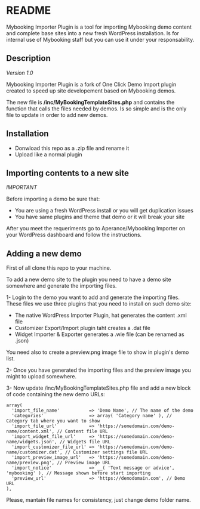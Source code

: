 # README

Mybooking Importer Plugin is a tool for importing Mybooking demo content and complete base sites into a new fresh WordPress installation. Is for internal use of Mybooking staff but you can use it under your responsability.

## Description

*Version 1.0*

Mybooking Importer Plugin is a fork of One Click Demo Import plugin created to speed up site developement based on Mybooking demos.

The new file is **/inc/MyBookingTemplateSites.php** and contains the function that calls the files needed by demos. Is so simple and is the only file to update in order to add new demos.

## Installation

* Donwload this repo as a .zip file and rename it
* Upload like a normal plugin

## Importing contents to a new site

*IMPORTANT*

Before importing a demo be sure that:
* You are using a fresh WordPress install or you will get duplication issues
* You have same plugins and theme that demo or it will break your site

After you meet the requeriments go to Aperance/Mybooking Importer on your WordPress dashboard and follow the instructions.

## Adding a new demo

First of all clone this repo to your machine.

To add a new demo site to the plugin you need to have a demo site
somewhere and generate the importing files.

1- Login to the demo you want to add and generate the importing files. These files we use three plugins that you need to install on such demo site:

* The native WordPress Importer Plugin, hat generates the content .xml file
* Customizer Export/Import plugin taht creates a .dat file
* Widget Importer & Exporter generates a .wie file (can be renamed as .json)

You need also to create a preview.png image file to show in plugin's demo list.

2- Once you have generated the importing files and the preview image you might to upload somewhere.

3- Now update /inc/MyBookingTemplateSites.php file and add a new block of code containing the new demo URLs:
```
array(
  'import_file_name'           => 'Demo Name', // The name of the demo
  'categories'                 => array( 'Category name' ), // Category tab where you want to show
  'import_file_url'            => 'https://somedomain.com/demo-name/content.xml', // Content file URL
  'import_widget_file_url'     => 'https://somedomain.com/demo-name/widgets.json', // Widgets file URL
  'import_customizer_file_url' => 'https://somedomain.com/demo-name/customizer.dat', // Customizer settings file URL
  'import_preview_image_url'   => 'https://somedomain.com/demo-name/preview.png', // Preview image URL
  'import_notice'              => __( 'Text message or advice', 'mybooking' ), // Message shown before start importing
  'preview_url'                => 'https://demodomain.com', // Demo URL
),
```

Please, mantain file names for consistency, just change demo folder name.
